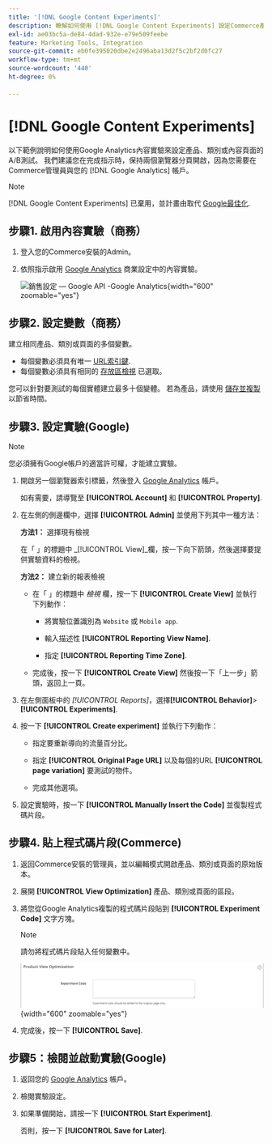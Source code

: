 ```yaml
---
title: '[!DNL Google Content Experiments]'
description: 瞭解如何使用 [!DNL Google Content Experiments] 設定Commerce產品、類別或內容頁面的A/B測試。
exl-id: ae03bc5a-de84-4dad-932e-e79e509feebe
feature: Marketing Tools, Integration
source-git-commit: eb0fe395020dbe2e2496aba13d2f5c2bf2d0fc27
workflow-type: tm+mt
source-wordcount: '440'
ht-degree: 0%

---
```


# [!DNL Google Content Experiments]

以下範例說明如何使用Google Analytics內容實驗來設定產品、類別或內容頁面的A/B測試。 我們建議您在完成指示時，保持兩個瀏覽器分頁開啟，因為您需要在Commerce管理員與您的 [!DNL Google Analytics] 帳戶。

>[!NOTE]
>
>[!DNL Google Content Experiments] 已棄用，並計畫由取代 [Google最佳化](https://support.google.com/optimize/answer/7084762?hl=en).

## 步驟1. 啟用內容實驗（商務）

1. 登入您的Commerce安裝的Admin。

1. 依照指示啟用 [Google Analytics](google-analytics.md) 商業設定中的內容實驗。

   ![銷售設定 — Google API -Google Analytics](../configuration-reference/sales/assets/google-api-analytics-ee.png){width="600" zoomable="yes"}

## 步驟2. 設定變數（商務）

建立相同產品、類別或頁面的多個變數。

- 每個變數必須具有唯一 [URL索引鍵](../catalog/catalog-urls.md).
- 每個變數必須具有相同的 [存放區檢視](../getting-started/websites-stores-views.md#scope-settings) 已選取。

您可以針對要測試的每個實體建立最多十個變體。 若為產品，請使用 [儲存並複製](../catalog/product-workspace.md) 以節省時間。

## 步驟3. 設定實驗(Google)

>[!NOTE]
>
>您必須擁有Google帳戶的適當許可權，才能建立實驗。

1. 開啟另一個瀏覽器索引標籤，然後登入 [Google Analytics][2] 帳戶。

   如有需要，請導覽至 **[!UICONTROL Account]** 和 **[!UICONTROL Property]**.

1. 在左側的側邊欄中，選擇 **[!UICONTROL Admin]** 並使用下列其中一種方法：

   **方法1：** 選擇現有檢視

   在「 」的標題中 _[!UICONTROL View]_欄，按一下向下箭頭，然後選擇要提供實驗資料的檢視。

   **方法2：** 建立新的報表檢視

   - 在「 」的標題中 _檢視_ 欄，按一下 **[!UICONTROL Create View]** 並執行下列動作：

      - 將實驗位置識別為 `Website` 或 `Mobile app`.

      - 輸入描述性 **[!UICONTROL Reporting View Name]**.

      - 指定 **[!UICONTROL Reporting Time Zone]**.

   - 完成後，按一下 **[!UICONTROL Create View]** 然後按一下「上一步」箭頭，返回上一頁。

1. 在左側面板中的 _[!UICONTROL Reports]_，選擇&#x200B;**[!UICONTROL Behavior]**>**[!UICONTROL Experiments]**.

1. 按一下 **[!UICONTROL Create experiment]** 並執行下列動作：

   - 指定要重新導向的流量百分比。

   - 指定 **[!UICONTROL Original Page URL]** 以及每個的URL **[!UICONTROL page variation]** 要測試的物件。

   - 完成其他選項。

1. 設定實驗時，按一下 **[!UICONTROL Manually Insert the Code]** 並復製程式碼片段。

## 步驟4. 貼上程式碼片段(Commerce)

1. 返回Commerce安裝的管理員，並以編輯模式開啟產品、類別或頁面的原始版本。

1. 展開 **[!UICONTROL View Optimization]** 產品、類別或頁面的區段。

1. 將您從Google Analytics複製的程式碼片段貼到 **[!UICONTROL Experiment Code]** 文字方塊。

   >[!NOTE]
   >
   >請勿將程式碼片段貼入任何變數中。

   ![產品檢視最佳化](../catalog/assets/product-view-optimization.png){width="600" zoomable="yes"}

1. 完成後，按一下 **[!UICONTROL Save]**.

## 步驟5：檢閱並啟動實驗(Google)

1. 返回您的 [Google Analytics][2] 帳戶。

1. 檢閱實驗設定。

1. 如果準備開始，請按一下 **[!UICONTROL Start Experiment]**.

   否則，按一下 **[!UICONTROL Save for Later]**.


[2]: https://analytics.google.com/
